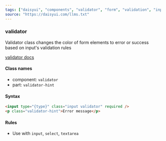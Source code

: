 ```yaml
---
tags: ["daisyui", "components", "validator", "form", "validation", "input", "select", "textarea", "styling"]
source: "https://daisyui.com/llms.txt"
---
```


### validator
Validator class changes the color of form elements to error or success based on input's validation rules

[validator docs](https://daisyui.com/components/validator/)

#### Class names
- component: `validator`
- part: `validator-hint`

#### Syntax
```html
<input type="{type}" class="input validator" required />
<p class="validator-hint">Error message</p>
```

#### Rules
- Use with `input`, `select`, `textarea`
